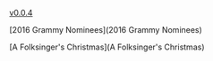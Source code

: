 [v0.0.4](https://github.com/littleflute/m57/edit/master/README.md)

[2016 Grammy Nominees](2016 Grammy Nominees)

[A Folksinger's Christmas](A Folksinger's Christmas)
